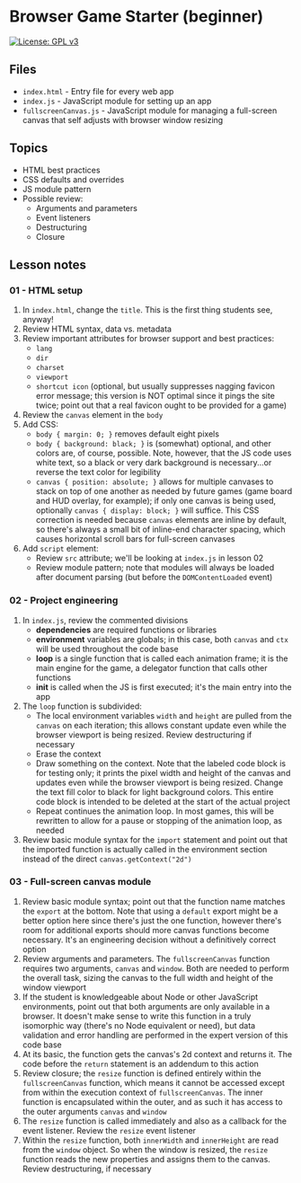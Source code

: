 # Browser Game Starter (beginner)

[![License: GPL v3](https://img.shields.io/badge/License-GPLv3-blue.svg)](https://www.gnu.org/licenses/gpl-3.0)

## Files

* <code>index.html</code> - Entry file for every web app
* <code>index.js</code> - JavaScript module for setting up an app
* <code>fullscreenCanvas.js</code> - JavaScript module for managing a full-screen canvas that self adjusts with browser window resizing

## Topics

* HTML best practices
* CSS defaults and overrides
* JS module pattern
* Possible review:
    * Arguments and parameters
    * Event listeners
    * Destructuring
    * Closure

## Lesson notes

### 01 - HTML setup

1. In <code>index.html</code>, change the <code>title</code>. This is the first thing students see, anyway!
2. Review HTML syntax, data vs. metadata
3. Review important attributes for browser support and best practices:
    * <code>lang</code>
    * <code>dir</code>
    * <code>charset</code>
    * <code>viewport</code>
    * <code>shortcut icon</code> (optional, but usually suppresses nagging favicon error message; this version is NOT optimal since it pings the site twice; point out that a real favicon ought to be provided for a game)
4. Review the <code>canvas</code> element in the <code>body</code>
5. Add CSS:
    * <code>body { margin: 0; }</code> removes default eight pixels
    * <code>body { background: black; }</code> is (somewhat) optional, and other colors are, of course, possible. Note, however, that the JS code uses white text, so a black or very dark background is necessary...or reverse the text color for legibility
    * <code>canvas { position: absolute; }</code> allows for multiple canvases to stack on top of one another as needed by future games (game board and HUD overlay, for example); if only one canvas is being used, optionally <code>canvas { display: block; }</code> will suffice. This CSS correction is needed because <code>canvas</code> elements are inline by default, so there's always a small bit of inline-end character spacing, which causes horizontal scroll bars for full-screen canvases
6. Add <code>script</code> element:
    * Review <code>src</code> attribute; we'll be looking at <code>index.js</code> in lesson 02
    * Review module pattern; note that modules will always be loaded after document parsing (but before the <code>DOMContentLoaded</code> event)

### 02 - Project engineering

1. In <code>index.js</code>, review the commented divisions
    * **dependencies** are required functions or libraries
    * **environment** variables are globals; in this case, both <code>canvas</code> and <code>ctx</code> will be used throughout the code base
    * **loop** is a single function that is called each animation frame; it is the main engine for the game, a delegator function that calls other functions
    * **init** is called when the JS is first executed; it's the main entry into the app
2. The <code>loop</code> function is subdivided:
    * The local environment variables <code>width</code> and <code>height</code> are pulled from the <code>canvas</code> on each iteration; this allows constant update even while the browser viewport is being resized. Review destructuring if necessary
    * Erase the context
    * Draw something on the context. Note that the labeled code block is for testing only; it prints the pixel width and height of the canvas and updates even while the browser viewport is being resized. Change the text fill color to black for light background colors. This entire code block is intended to be deleted at the start of the actual project
    * Repeat continues the animation loop. In most games, this will be rewritten to allow for a pause or stopping of the animation loop, as needed
3. Review basic module syntax for the <code>import</code> statement and point out that the imported function is actually called in the environment section instead of the direct <code>canvas.getContext("2d")</code>

### 03 - Full-screen canvas module

1. Review basic module syntax; point out that the function name matches the <code>export</code> at the bottom. Note that using a <code>default</code> export might be a better option here since there's just the one function, however there's room for additional exports should more canvas functions become necessary. It's an engineering decision without a definitively correct option
2. Review arguments and parameters. The <code>fullscreenCanvas</code> function requires two arguments, <code>canvas</code> and <code>window</code>. Both are needed to perform the overall task, sizing the canvas to the full width and height of the window viewport
3. If the student is knowledgeable about Node or other JavaScript environments, point out that both arguments are only available in a browser. It doesn't make sense to write this function in a truly isomorphic way (there's no Node equivalent or need), but data validation and error handling are performed in the expert version of this code base
4. At its basic, the function gets the canvas's 2d context and returns it. The code before the <code>return</code> statement is an addendum to this action
5. Review closure; the <code>resize</code> function is defined entirely within the <code>fullscreenCanvas</code> function, which means it cannot be accessed except from within the execution context of <code>fullscreenCanvas</code>. The inner function is encapsulated within the outer, and as such it has access to the outer arguments <code>canvas</code> and <code>window</code>
6. The <code>resize</code> function is called immediately and also as a callback for the event listener. Review the <code>resize</code> event listener
7. Within the <code>resize</code> function, both <code>innerWidth</code> and <code>innerHeight</code> are read from the <code>window</code> object. So when the window is resized, the <code>resize</code> function reads the new properties and assigns them to the canvas. Review destructuring, if necessary